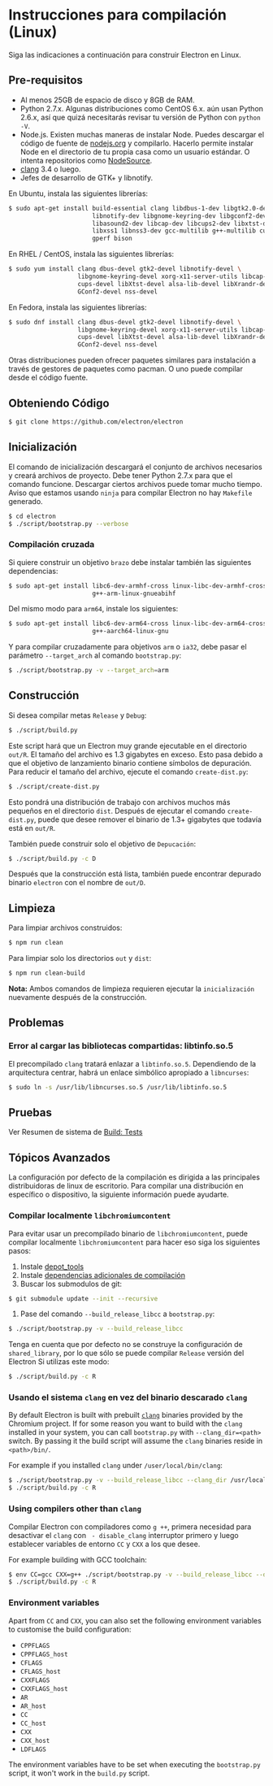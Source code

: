 # Instrucciones para compilación (Linux)

Siga las indicaciones a continuación para construir Electron en Linux.

## Pre-requisitos

* Al menos 25GB de espacio de disco y 8GB de RAM.
* Python 2.7.x. Algunas distribuciones como CentOS 6.x. aún usan Python 2.6.x, así que quizá necesitarás revisar tu versión de Python con `python -V`.
* Node.js. Existen muchas maneras de instalar Node. Puedes descargar el código de fuente de [nodejs.org](https://nodejs.org) y compilarlo. Hacerlo permite instalar Node en el directorio de tu propia casa como un usuario estándar. O intenta repositorios como [NodeSource](https://nodesource.com/blog/nodejs-v012-iojs-and-the-nodesource-linux-repositories).
* [clang](https://clang.llvm.org/get_started.html) 3.4 o luego.
* Jefes de desarrollo de GTK+ y libnotify.

En Ubuntu, instala las siguientes librerías: 

```sh
$ sudo apt-get install build-essential clang libdbus-1-dev libgtk2.0-dev \
                       libnotify-dev libgnome-keyring-dev libgconf2-dev \
                       libasound2-dev libcap-dev libcups2-dev libxtst-dev \
                       libxss1 libnss3-dev gcc-multilib g++-multilib curl \
                       gperf bison
```

En RHEL / CentOS, instala las siguientes librerías:

```sh
$ sudo yum install clang dbus-devel gtk2-devel libnotify-devel \
                   libgnome-keyring-devel xorg-x11-server-utils libcap-devel \
                   cups-devel libXtst-devel alsa-lib-devel libXrandr-devel \
                   GConf2-devel nss-devel
```

En Fedora, instala las siguientes librerías:

```sh
$ sudo dnf install clang dbus-devel gtk2-devel libnotify-devel \
                   libgnome-keyring-devel xorg-x11-server-utils libcap-devel \
                   cups-devel libXtst-devel alsa-lib-devel libXrandr-devel \
                   GConf2-devel nss-devel
```

Otras distribuciones pueden ofrecer paquetes similares para instalación a través de gestores de paquetes como pacman. O uno puede compilar desde el código fuente.

## Obteniendo Código

```sh
$ git clone https://github.com/electron/electron
```

## Inicialización

El comando de inicialización descargará el conjunto de archivos necesarios y creará archivos de proyecto. Debe tener Python 2.7.x para que el comando funcione. Descargar ciertos archivos puede tomar mucho tiempo. Aviso que estamos usando `ninja` para compilar Electron no hay `Makefile` generado.

```sh
$ cd electron
$ ./script/bootstrap.py --verbose
```

### Compilación cruzada

Si quiere construir un objetivo `brazo` debe instalar también las siguientes dependencias:

```sh
$ sudo apt-get install libc6-dev-armhf-cross linux-libc-dev-armhf-cross \
                       g++-arm-linux-gnueabihf
```

Del mismo modo para `arm64`, instale los siguientes:

```sh
$ sudo apt-get install libc6-dev-arm64-cross linux-libc-dev-arm64-cross \
                       g++-aarch64-linux-gnu
```

Y para compilar cruzadamente para objetivos `arm` o `ia32`, debe pasar el parámetro `--target_arch` al comando `bootstrap.py`:

```sh
$ ./script/bootstrap.py -v --target_arch=arm
```

## Construcción

Si desea compilar metas `Release` y `Debug`:

```sh
$ ./script/build.py
```

Este script hará que un Electron muy grande ejecutable en el directorio `out/R`. El tamaño del archivo es 1.3 gigabytes en exceso. Esto pasa debido a que el objetivo de lanzamiento binario contiene símbolos de depuración. Para reducir el tamaño del archivo, ejecute el comando `create-dist.py`:

```sh
$ ./script/create-dist.py
```

Esto pondrá una distribución de trabajo con archivos muchos más pequeños en el directorio `dist`. Después de ejecutar el comando `create-dist.py`, puede que desee remover el binario de 1.3+ gigabytes que todavía está en `out/R`.

También puede construir solo el objetivo de `Depucación`:

```sh
$ ./script/build.py -c D
```

Después que la construcción está lista, también puede encontrar depurado binario `electron` con el nombre de `out/D`.

## Limpieza

Para limpiar archivos construidos:

```sh
$ npm run clean
```

Para limpiar solo los directorios `out` y `dist`:

```sh
$ npm run clean-build
```

**Nota:** Ambos comandos de limpieza requieren ejecutar la `inicialización` nuevamente después de la construcción.

## Problemas

### Error al cargar las bibliotecas compartidas: libtinfo.so.5

El precompilado `clang` tratará enlazar a `libtinfo.so.5`. Dependiendo de la arquitectura centrar, habrá un enlace simbólico apropiado a `libncurses`:

```sh
$ sudo ln -s /usr/lib/libncurses.so.5 /usr/lib/libtinfo.so.5
```

## Pruebas

Ver Resumen de sistema de [Build: Tests](build-system-overview.md#tests)

## Tópicos Avanzados

La configuración por defecto de la compilación es dirigida a las principales distribuidoras de linux de escritorio. Para compilar una distribución en específico o dispositivo, la siguiente información puede ayudarte.

### Compilar localmente `libchromiumcontent`

Para evitar usar un precompilado binario de `libchromiumcontent`, puede compilar localmente `libchromiumcontent` para hacer eso siga los siguientes pasos:

1. Instale [depot_tools](https://chromium.googlesource.com/chromium/src/+/master/docs/linux_build_instructions.md#Install)
2. Instale [dependencias adicionales de compilación](https://chromium.googlesource.com/chromium/src/+/master/docs/linux_build_instructions.md#Install-additional-build-dependencies)
3. Buscar los submodulos de git:

```sh
$ git submodule update --init --recursive
```

1. Pase del comando `--build_release_libcc` a `bootstrap.py`:

```sh
$ ./script/bootstrap.py -v --build_release_libcc
```

Tenga en cuenta que por defecto no se construye la configuración de `shared_library`, por lo que sólo se puede compilar `Release` versión del Electron Si utilizas este modo:

```sh
$ ./script/build.py -c R
```

### Usando el sistema `clang` en vez del binario descarado `clang`

By default Electron is built with prebuilt [`clang`](https://clang.llvm.org/get_started.html) binaries provided by the Chromium project. If for some reason you want to build with the `clang` installed in your system, you can call `bootstrap.py` with `--clang_dir=<path>` switch. By passing it the build script will assume the `clang` binaries reside in `<path>/bin/`.

For example if you installed `clang` under `/user/local/bin/clang`:

```sh
$ ./script/bootstrap.py -v --build_release_libcc --clang_dir /usr/local
$ ./script/build.py -c R
```

### Using compilers other than `clang`

Compilar Electron con compiladores como `g ++`, primera necesidad para desactivar el `clang` con ` - disable_clang` interruptor primero y luego establecer variables de entorno `CC` y `CXX` a los que desee.

For example building with GCC toolchain:

```sh
$ env CC=gcc CXX=g++ ./script/bootstrap.py -v --build_release_libcc --disable_clang
$ ./script/build.py -c R
```

### Environment variables

Apart from `CC` and `CXX`, you can also set the following environment variables to customise the build configuration:

* `CPPFLAGS`
* `CPPFLAGS_host`
* `CFLAGS`
* `CFLAGS_host`
* `CXXFLAGS`
* `CXXFLAGS_host`
* `AR`
* `AR_host`
* `CC`
* `CC_host`
* `CXX`
* `CXX_host`
* `LDFLAGS`

The environment variables have to be set when executing the `bootstrap.py` script, it won't work in the `build.py` script.